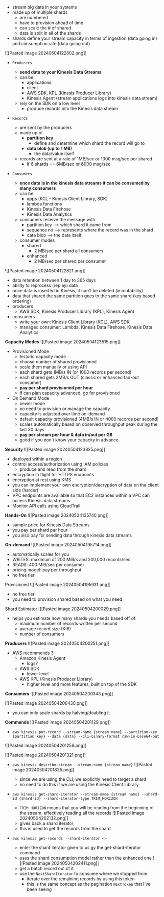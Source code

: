- stream big data in your systems
- made up of multiple shards
	- are numbered
	- have to provision ahead of time
	- can scale the # of shared
	- data is split in all of the shards
- shards define your stream capacity in terms of ingestion (data going in) and consumption rate (data going out)

![[Pasted image 20240504122602.png]]
- `Producers`
	- **send data to your Kinesis Data Streams**
	- can be
		- applications
		- client
		- AWS SDK, KPL (Kinesis Producer Library)
		- Kinesis Agent (stream applications logs into kinesis data stream)
	- rely on the SDK on a low level
		- produce records into the Kinesis data stream
	
- `Records`
	- are sent by the producers
	- made up of
		- **partition key**
			- define and determine which shard the record will go to
		- **data blob (up to 1 MB)**
			- the data/value itself
	- records are sent at a rate of 1MB/sec or 1000 msg/sec per shared
		- if 6 shards == 6MB/sec or 6000 msg/sec

- `Consumers`
	- **once data is in the kinesis data streams it can be consumed by many consumers**
	- can be
		- apps (KCL - Kinesis Client Library, SDK)
		- lambda functions
		- Kinesis Data Firehose
		- Kinesis Data Analytics
	- consumers receive the message with
		- partition key --> which shard it came from
		- sequence no --> represents where the record was in the shard
		- data blob --> the data itself
	- consumer modes
		- shared
			- 2 MB/sec per shard all consumers
		- enhanced
			- 2 MB/sec per shared per consumer

![[Pasted image 20240504122821.png]]
- data retention between 1 day to 365 days
- ability to reprocess (replay) data
- once data is inserted in Kinesis, it can't be deleted (immutability)
- data that shared the same partition goes to the same shard (key based ordering)
- producers
	- AWS SDK, Kinesis Producer Library (KPL), Kinesis Agent
- consumers
	- write your own: Kinesis Client Library (KCL), AWS SDK
	- managed consumer: Lambda, Kinesis Data Firehose, Kinesis Data Analytics

**Capacity Modes**
![[Pasted image 20240504123515.png]]
- Provisioned Mode
	- historic capacity mode
	- choose number of shared provisioned
	- scale them manually or using API
	- each shard gets 1MB/s IN (or 1000 records per second)
	- each shared gets 2MB/s OUT (classic or enhanced fan-out consumer)
	- **pay per shard provisioned per hour**
	- if can plan capacity advanced, go for provisioned
- On Demand Mode
	- newer mode
	- no need to provision or manage the capacity
	- capacity is adjusted over time on-demand
	- default capacity provisioned (4MB/s IN or 4000 records per second)
	- scales automatically based on observed throughput peak during the last 30 days
	- **pay per stream per hour & data in/out per GB**
	- good if you don't know your capacity in advance

**Security**
![[Pasted image 20240504123825.png]]
- deployed within a region
- control access/authorization using IAM policies
	- produce and read from the shard
- encryption in flight for HTTPS endpoints
- encryption at rest using KMS
- you can implement your own encryption/decryption of data on the client side (harder)
- VPC endpoints are available so that EC2 instances within a VPC can access Kinesis data streams
- Monitor API calls using CloudTrail

**Hands-On**
![[Pasted image 20240504135740.png]]
- sample price for Kinesis Data Streams
- you pay per shard per hour
- you also pay for sending data through kinesis data streams

**On-demand** 
![[Pasted image 20240504195714.png]]
- automatically scales for you
- WRITES: maximum of 200 MiB/s and 200,000 records/sec
- READS: 400 MiB/sec per consumer
- pricing model: pay per throughput
- no free tier

Provisioned
![[Pasted image 20240504195931.png]]
- no free tier
- you need to provision shared based on what you need

Shard Estimator
![[Pasted image 20240504200029.png]]
- helps you estimate how many shards you needs based off of:
	- maximum number of records written per second
	- average record size (KiB)
	- number of consumers

**Producers**
![[Pasted image 20240504200251.png]]
- AWS recommends 3
	- Amazon Kinesis Agent
		- logs?
	- AWS SDK
		- lower level
	- AWS KPL (Kinesis Producer Library)
		- higher level and more features, built on top of the SDK

**Consumers**
![[Pasted image 20240504200343.png]]

![[Pasted image 20240504200430.png]]
- you can only scale shards by halving/doubling it

**Commands**
![[Pasted image 20240504201129.png]]
- `aws kinesis put-record --stream-name {stream name} --partition-key {partition key} --data {data} --cli-binary-format raw-in-base64-out`

![[Pasted image 20240504201256.png]]

![[Pasted image 20240504201321.png]]
- `aws kinesis describe-stream --stream-name {stream name}`
	![[Pasted image 20240504201825.png]]
	- since we are using the CLI, we explicitly need to target a shard
	- no need to do this if we are using the Kinesis Client Library

- `aws kinesis get-shard-iterator --stream-name {stream name} --shard-id {shard-id} --shard-iterator-type TRIM_HORIZON`
	- `TRIM_HORIZON` means that you will be reading from the beginning of the stream, effectively reading all the records
	![[Pasted image 20240504202132.png]]
	- gives back a shard iterator
	- this is used to get the records from the shard

- `aws kinesis get-records --shard-iterator <>`
	- enter the shard iterator given to us gy the get-shard-iterator command
	- uses the shard consumption model rather than the enhanced one
	![[Pasted image 20240504202411.png]]
	- get a batch record out of it
	- use the `NextShardIterator` to consume where we stopped from
		- iterate over the remaining records by using this token
		- this is the same concept as the pagination `NextToken` that I've been seeing